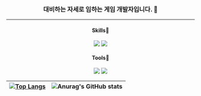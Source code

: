 ### <p align="center"> 대비하는 자세로 임하는 게임 개발자입니다. 👋 </p>
-------------------------------------------------------------

#### <p align="center"> Skills🌱 </p>
<p align="center">
  <img src="https://img.shields.io/badge/C%23-512BD4?style=flat&logo=csharp&logoColor=white"/>
  <img src="https://img.shields.io/badge/C++-00599C?style=flat&logo=cplusplus&logoColor=white"/>
</p>

#### <p align="center"> Tools🔭 </p>
<p align="center">
  <img src = "https://img.shields.io/badge/Unity-000000?style=flat&logo=unity&logoColor=white"/>
  <img src = "https://img.shields.io/badge/Unreal-000000?style=flat&logo=unreal&logoColor=white"/>
</p>

| [![Top Langs](https://github-readme-stats.vercel.app/api/top-langs/?username=zenobreaker&layout=compact)](https://github.com/zenobreaker/github-readme-stats) | ![Anurag's GitHub stats](https://github-readme-stats.vercel.app/api?username=zenobreaker&show_icons=true&theme=radical)
| ---------------------------------------------------------------------------------------------------------------------------------------------------------------------------------------------------- | ---------------------------------------------------------------------------------------------------------------- |


<!--
**zenobreaker/zenobreaker** is a ✨ _special_ ✨ repository because its `README.md` (this file) appears on your GitHub profile.

Here are some ideas to get you started:

- 🔭 I’m currently working on ...
- 🌱 I’m currently learning ...
- 👯 I’m looking to collaborate on ...
- 🤔 I’m looking for help with ...
- 💬 Ask me about ...
- 📫 How to reach me: ...
- 😄 Pronouns: ...
- ⚡ Fun fact: ...
-->
